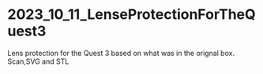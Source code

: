 # 2023_10_11_LenseProtectionForTheQuest3
Lens protection for the Quest 3 based on what was in the orignal box. Scan,SVG and STL
